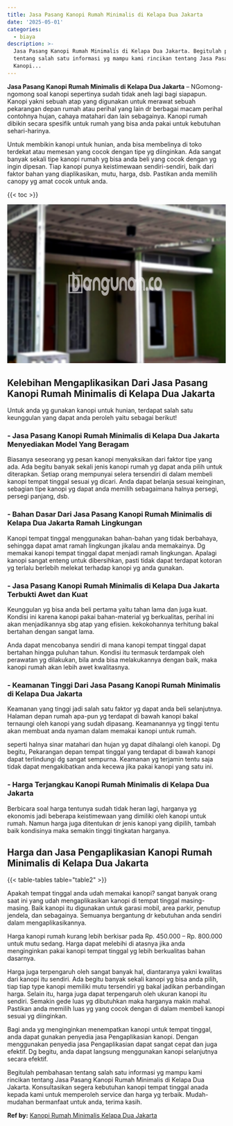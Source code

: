 ```yaml
---
title: Jasa Pasang Kanopi Rumah Minimalis di Kelapa Dua Jakarta
date: '2025-05-01'
categories:
  - biaya
description: >-
  Jasa Pasang Kanopi Rumah Minimalis di Kelapa Dua Jakarta. Begitulah pembahasan
  tentang salah satu informasi yg mampu kami rincikan tentang Jasa Pasang
  Kanopi...
---
```


**Jasa Pasang Kanopi Rumah Minimalis di Kelapa Dua Jakarta** – NGomong-ngomong soal kanopi sepertinya sudah tidak aneh lagi bagi siapapun. Kanopi yakni sebuah atap yang digunakan untuk merawat sebuah pekarangan depan rumah atau perihal yang lain dr berbagai macam perihal contohnya hujan, cahaya matahari dan lain sebagainya. Kanopi rumah dibikin secara spesifik untuk rumah yang bisa anda pakai untuk kebutuhan sehari-harinya.

Untuk membikin kanopi untuk hunian, anda bisa membelinya di toko terdekat atau memesan yang cocok dengan tipe yg diinginkan. Ada sangat banyak sekali tipe kanopi rumah yg bisa anda beli yang cocok dengan yg ingin dipesan. Tiap kanopi punya keistimewaan sendiri-sendiri, baik dari faktor bahan yang diaplikasikan, mutu, harga, dsb. Pastikan anda memilih canopy yg amat cocok untuk anda.

{{< toc >}}

![Jasa Pasang Kanopi Rumah Minimalis di Kelapa Dua Jakarta](/images/harga-kanopi-minimalis-31.png)

## Kelebihan Mengaplikasikan Dari Jasa Pasang Kanopi Rumah Minimalis di Kelapa Dua Jakarta

Untuk anda yg gunakan kanopi untuk hunian, terdapat salah satu keunggulan yang dapat anda peroleh yaitu sebagai berikut!

### \- Jasa Pasang Kanopi Rumah Minimalis di Kelapa Dua Jakarta Menyediakan Model Yang Beragam

Biasanya seseorang yg pesan kanopi menyaksikan dari faktor tipe yang ada. Ada begitu banyak sekali jenis kanopi rumah yg dapat anda pilih untuk diterapkan. Setiap orang mempunyai selera tersendiri di dalam membeli kanopi tempat tinggal sesuai yg dicari. Anda dapat belanja sesuai keinginan, sebagian tipe kanopi yg dapat anda memilih sebagaimana halnya persegi, persegi panjang, dsb.

### \- Bahan Dasar Dari Jasa Pasang Kanopi Rumah Minimalis di Kelapa Dua Jakarta Ramah Lingkungan

Kanopi tempat tinggal menggunakan bahan-bahan yang tidak berbahaya, sehingga dapat amat ramah lingkungan jikalau anda memakainya. Dg memakai kanopi tempat tinggal dapat menjadi ramah lingkungan. Apalagi kanopi sangat enteng untuk dibersihkan, pasti tidak dapat terdapat kotoran yg terlalu berlebih melekat terhadap kanopi yg anda gunakan.

### \- Jasa Pasang Kanopi Rumah Minimalis di Kelapa Dua Jakarta Terbukti Awet dan Kuat

Keunggulan yg bisa anda beli pertama yaitu tahan lama dan juga kuat. Kondisi ini karena kanopi pakai bahan-material yg berkualitas, perihal ini akan menjadikannya sbg atap yang efisien. kekokohannya terhitung bakal bertahan dengan sangat lama.

Anda dapat mencobanya sendiri di mana kanopi tempat tinggal dapat bertahan hingga puluhan tahun. Kondisi itu termasuk terdampak oleh perawatan yg dilakukan, bila anda bisa melakukannya dengan baik, maka kanopi rumah akan lebih awet kwalitasnya.

### \- Keamanan Tinggi Dari Jasa Pasang Kanopi Rumah Minimalis di Kelapa Dua Jakarta

Keamanan yang tinggi jadi salah satu faktor yg dapat anda beli selanjutnya. Halaman depan rumah apa-pun yg terdapat di bawah kanopi bakal ternaungi oleh kanopi yang sudah dipasang. Keamanannya yg tinggi tentu akan membuat anda nyaman dalam memakai kanopi untuk rumah.

seperti halnya sinar matahari dan hujan yg dapat dihalangi oleh kanopi. Dg begitu, Pekarangan depan tempat tinggal yang terdapat di bawah kanopi dapat terlindungi dg sangat sempurna. Keamanan yg terjamin tentu saja tidak dapat mengakibatkan anda kecewa jika pakai kanopi yang satu ini.

### \- Harga Terjangkau Kanopi Rumah Minimalis di Kelapa Dua Jakarta

Berbicara soal harga tentunya sudah tidak heran lagi, harganya yg ekonomis jadi beberapa keistimewaan yang dimiliki oleh kanopi untuk rumah. Namun harga juga ditentukan dr jenis kanopi yang dipilih, tambah baik kondisinya maka semakin tinggi tingkatan harganya.

## Harga dan Jasa Pengaplikasian Kanopi Rumah Minimalis di Kelapa Dua Jakarta

{{< table-tables table="table2" >}}

Apakah tempat tinggal anda udah memakai kanopi? sangat banyak orang saat ini yang udah mengaplikasikan kanopi di tempat tinggal masing-masing. Baik kanopi itu digunakan untuk garasi mobil, area parkir, penutup jendela, dan sebagainya. Semuanya bergantung dr kebutuhan anda sendiri dalam mengaplikasikannya.

Harga kanopi rumah kurang lebih berkisar pada Rp. 450.000 – Rp. 800.000 untuk mutu sedang. Harga dapat melebihi di atasnya jika anda menginginkan pakai kanopi tempat tinggal yg lebih berkualitas bahan dasarnya.

Harga juga terpengaruh oleh sangat banyak hal, diantaranya yakni kwalitas dari kanopi itu sendiri. Ada begitu banyak sekali kanopi yg bisa anda pilih, tiap tiap type kanopi memiliki mutu tersendiri yg bakal jadikan perbandingan harga. Selain itu, harga juga dapat terpengaruh oleh ukuran kanopi itu sendiri. Semakin gede luas yg dibutuhkan maka harganya makin mahal. Pastikan anda memilih luas yg yang cocok dengan di dalam membeli kanopi sesuai yg diinginkan.

Bagi anda yg menginginkan menempatkan kanopi untuk tempat tinggal, anda dapat gunakan penyedia jasa Pengaplikasian kanopi. Dengan menggunakan penyedia jasa Pengaplikasian dapat sangat cepat dan juga efektif. Dg begitu, anda dapat langsung menggunakan kanopi selanjutnya secara efektif.

Begitulah pembahasan tentang salah satu informasi yg mampu kami rincikan tentang Jasa Pasang Kanopi Rumah Minimalis di Kelapa Dua Jakarta. Konsultasikan segera kebutuhan kanopi tempat tinggal anada kepada kami untuk memperoleh service dan harga yg terbaik. Mudah-mudahan bermanfaat untuk anda, terima kasih.

**Ref by:**  [Kanopi Rumah Minimalis Kelapa Dua Jakarta](https://id.wikipedia.org/wiki/Kanopi)
